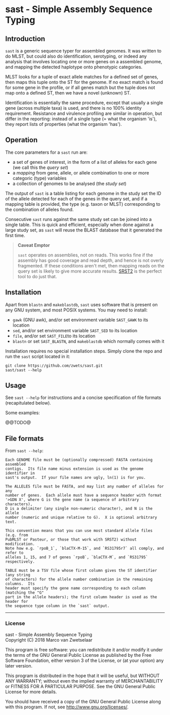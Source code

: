 # sast - Simple Assembly Sequence Typing


## Introduction

`sast` is a generic sequence typer for assembled genomes.  It was written to do
MLST, but could also do identification, serotyping, or indeed any analysis that
involves locating one or more genes on a assembled genome, and mapping the
detected haplotype onto phenotypic categories.

MLST looks for a tuple of exact allele matches for a defined set of genes, then
maps this tuple onto the ST for the genome.  If no exact match is found for some
gene in the profile, or if all genes match but the tuple does not map onto a
defined ST, then we have a novel (unknown) ST.

Identification is essentially the same procedure, except that usually a single
gene (across multiple taxa) is used, and there is no 100% identity requirement.
Resistance and virulence profiling are similar in operation, but differ in the
reporting: instead of a single type (= what the organism 'is'), they report
lists of properties (what the organism 'has').


## Operation

The core parameters for a `sast` run are:

* a set of genes of interest, in the form of a list of alleles for each gene
  (we call this the _query set_)
* a _mapping_ from gene, allele, or allele combination to one or more categoric
  (type) variables
* a collection of genomes to be analysed (the _study set_)

The output of `sast` is a table listing for each genome in the study set the ID
of the allele detected for each of the genes in the query set, and if a mapping
table is provided, the type (e.g.  taxon or MLST) corresponding to the
combination of alleles found.

Consecutive `sast` runs against the same study set can be joined into a single
table.  This is quick and efficient, especially when done against a large study
set, as `sast` will reuse the BLAST database that it generated the first time.

> **Caveat Emptor**
>
> `sast` operates on assemblies, not on reads.  This works fine if the assembly
> has good coverage and read depth, and hence is not overly fragmented.  If
> these conditions aren't met, then mapping reads on the query set is likely to
> give more accurate results.  [SRST2](https://github.com/katholt/srst2) is the
> perfect tool to do just that.


## Installation

Apart from `blastn` and `makeblastdb`, `sast` uses software that is present on
any GNU system, and most POSIX systems.  You may need to install:

* `gawk` (GNU awk), and/or set environment variable `SAST_GAWK` to its location
* `sed`, and/or set environment variable `SAST_SED` to its location
* `file`, and/or set `SAST_FILE`to its location
* `blastn` or set `SAST_BLASTN`, and `makeblastdb` which normally comes with it

Installation requires no special installation steps.  Simply clone the repo
and run the `sast` script located in it:

    git clone https://github.com/zwets/sast.git
    sast/sast --help


## Usage

See `sast --help` for instructions and a concise specification of file formats
(recapitulated below).

Some examples:

@@TODO@


## File formats

From `sast --help`:

```
Each GENOME file must be (optionally compressed) FASTA containing assembled
contigs.  Its file name minus extension is used as the genome identifier in
sast's output.  If your file names are ugly, ln(1) is for you.

The ALLELES file must be FASTA, and may list any number of alleles for any
number of genes.  Each allele must have a sequence header with format
'>GDN X', where G is the gene name (a sequence of arbitrary characters),
D is a delimiter (any single non-numeric character), and N is the allele
number (numeric and unique relative to G).  X is optional arbitrary text.

This convention means that you can use most standard allele files (e.g. from
PubMLST or Pasteur, or those that work with SRST2) without modification.
Note how e.g. `rpoB_1`, `blaCTX-M-15`, and `RS31795r7` all comply, and refer to
alleles 1, 15, and 7 of genes `rpoB`, `blaCTX-M`, and `RS31795` respectively.

TABLE must be a TSV file whose first column gives the ST identifier (any string
of characters) for the allele number combination in the remaining columns.  Its
header must specify the gene name corresponding to each column (matching the "G"
part in the allele headers); the first column header is used as the header for
the sequence type column in the `sast` output.
```

---

### License

sast - Simple Assembly Sequence Typing  
Copyright (C) 2018  Marco van Zwetselaar

This program is free software: you can redistribute it and/or modify
it under the terms of the GNU General Public License as published by
the Free Software Foundation, either version 3 of the License, or
(at your option) any later version.

This program is distributed in the hope that it will be useful,
but WITHOUT ANY WARRANTY; without even the implied warranty of
MERCHANTABILITY or FITNESS FOR A PARTICULAR PURPOSE.  See the
GNU General Public License for more details.

You should have received a copy of the GNU General Public License
along with this program.  If not, see <http://www.gnu.org/licenses/>.

